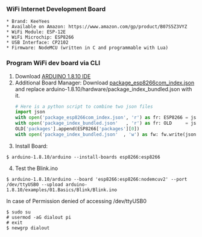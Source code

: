 ### WiFi Internet Development Board
    * Brand: KeeYees
    * Available on Amazon: https://www.amazon.com/gp/product/B07S5Z3VYZ
    * WiFi Module: ESP-12E
    * WiFi Microchip: ESP8266
    * USB Interface: CP2102
    * Firmware: NodeMCU (written in C and programmable with Lua)


### Program WiFi dev board via CLI
1. Download [ARDUINO 1.8.10 IDE](https://www.arduino.cc/en/Main/Software)
2. Additional Board Manager: Download [package_esp8266com_index.json](http://arduino.esp8266.com/stable/package_esp8266com_index.json) and replace arduino-1.8.10/hardware/package_index_bundled.json with it. 
   ```python
   # Here is a python script to combine two json files
   import json
   with open('package_esp8266com_index.json', 'r') as fr: ESP8266 = json.loads(fr.read())
   with open('package_index_bundled.json'   , 'r') as fr: OLD     = json.loads(fr.read())
   OLD['packages'].append(ESP8266['packages'][0])
   with open('package_index_bundled.json'  , 'w') as fw: fw.write(json.dumps(OLD))
   ```
3. Install Board: 
```
$ arduino-1.8.10/arduino --install-boards esp8266:esp8266
```
4. Test the Blink.ino
```
$ arduino-1.8.10/arduino --board 'esp8266:esp8266:nodemcuv2' --port /dev/ttyUSB0 --upload arduino-1.8.10/examples/01.Basics/Blink/Blink.ino 
```
In case of Permission denied of accessing /dev/ttyUSB0
```shell
$ sudo su
# usermod -aG dialout pi
# exit
$ newgrp dialout
```   
